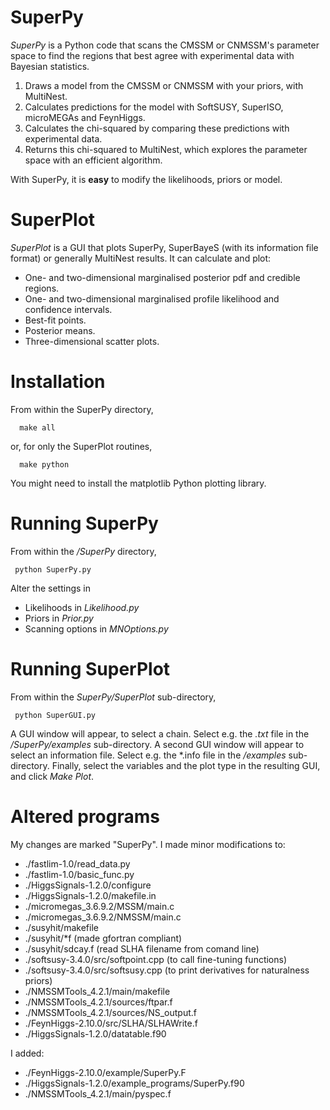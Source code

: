 # SuperPy
*SuperPy* is a Python code that scans the CMSSM or CNMSSM's parameter space to find the regions that best agree with experimental data with Bayesian statistics.

1. Draws a model from the CMSSM or CNMSSM with your priors, with MultiNest.
2. Calculates predictions for the model with SoftSUSY, SuperISO, microMEGAs and FeynHiggs.
3. Calculates the chi-squared by comparing these predictions with experimental data.
4. Returns this chi-squared to MultiNest, which explores the parameter space with an efficient algorithm.

With SuperPy, it is **easy** to modify the likelihoods, priors or model.

# SuperPlot
*SuperPlot* is a GUI that plots SuperPy, SuperBayeS (with its information file format) or generally MultiNest results. It can calculate and plot:
* One- and two-dimensional marginalised posterior pdf and credible regions.
* One- and two-dimensional marginalised profile likelihood and confidence intervals.
* Best-fit points.
* Posterior means.
* Three-dimensional scatter plots.

# Installation
From within the SuperPy directory,

      make all

or, for only the SuperPlot routines,

      make python

You might need to install the matplotlib Python plotting library.

# Running SuperPy
From within the */SuperPy* directory,

     python SuperPy.py

Alter the settings in
* Likelihoods in *Likelihood.py*
* Priors in *Prior.py*
* Scanning options in *MNOptions.py*

# Running SuperPlot
From within the *SuperPy/SuperPlot* sub-directory,

     python SuperGUI.py

A GUI window will appear, to select a chain. Select e.g. the *.txt* file in the */SuperPy/examples* sub-directory. A second GUI window will appear to select an information file. Select e.g. the *.info file in the */examples* sub-directory. Finally, select the variables and the plot type in the resulting GUI, and click *Make Plot*.

# Altered programs
My changes are marked "SuperPy". I made minor modifications to:
* ./fastlim-1.0/read_data.py
* ./fastlim-1.0/basic_func.py
* ./HiggsSignals-1.2.0/configure
* ./HiggsSignals-1.2.0/makefile.in
* ./micromegas_3.6.9.2/MSSM/main.c
* ./micromegas_3.6.9.2/NMSSM/main.c
* ./susyhit/makefile
* ./susyhit/*f (made gfortran compliant)
* ./susyhit/sdcay.f  (read SLHA filename from comand line)
* ./softsusy-3.4.0/src/softpoint.cpp (to call fine-tuning functions)
* ./softsusy-3.4.0/src/softsusy.cpp (to print derivatives for naturalness priors)
* ./NMSSMTools_4.2.1/main/makefile
* ./NMSSMTools_4.2.1/sources/ftpar.f
* ./NMSSMTools_4.2.1/sources/NS_output.f
* ./FeynHiggs-2.10.0/src/SLHA/SLHAWrite.f
* ./HiggsSignals-1.2.0/datatable.f90

I added:
* ./FeynHiggs-2.10.0/example/SuperPy.F
* ./HiggsSignals-1.2.0/example_programs/SuperPy.f90
* ./NMSSMTools_4.2.1/main/pyspec.f